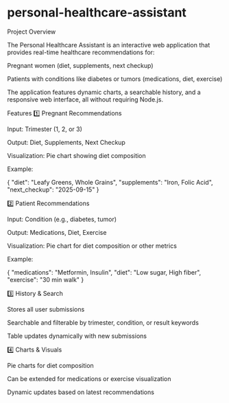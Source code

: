 # personal-healthcare-assistant
Project Overview

The Personal Healthcare Assistant is an interactive web application that provides real-time healthcare recommendations for:

Pregnant women (diet, supplements, next checkup)

Patients with conditions like diabetes or tumors (medications, diet, exercise)

The application features dynamic charts, a searchable history, and a responsive web interface, all without requiring Node.js.

Features
1️⃣ Pregnant Recommendations

Input: Trimester (1, 2, or 3)

Output: Diet, Supplements, Next Checkup

Visualization: Pie chart showing diet composition

Example:

{
  "diet": "Leafy Greens, Whole Grains",
  "supplements": "Iron, Folic Acid",
  "next_checkup": "2025-09-15"
}

2️⃣ Patient Recommendations

Input: Condition (e.g., diabetes, tumor)

Output: Medications, Diet, Exercise

Visualization: Pie chart for diet composition or other metrics

Example:

{
  "medications": "Metformin, Insulin",
  "diet": "Low sugar, High fiber",
  "exercise": "30 min walk"
}

3️⃣ History & Search

Stores all user submissions

Searchable and filterable by trimester, condition, or result keywords

Table updates dynamically with new submissions

4️⃣ Charts & Visuals

Pie charts for diet composition

Can be extended for medications or exercise visualization

Dynamic updates based on latest recommendations
